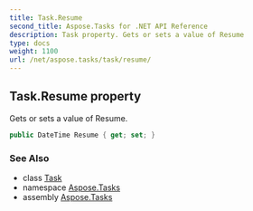 ```yaml
---
title: Task.Resume
second_title: Aspose.Tasks for .NET API Reference
description: Task property. Gets or sets a value of Resume
type: docs
weight: 1100
url: /net/aspose.tasks/task/resume/
---
```

## Task.Resume property

Gets or sets a value of Resume.

```csharp
public DateTime Resume { get; set; }
```

### See Also

* class [Task](../)
* namespace [Aspose.Tasks](../../task/)
* assembly [Aspose.Tasks](../../../)


